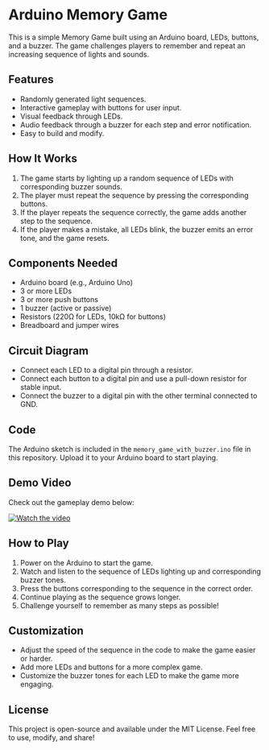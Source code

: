 # Arduino Memory Game

This is a simple Memory Game built using an Arduino board, LEDs, buttons, and a buzzer. The game challenges players to remember and repeat an increasing sequence of lights and sounds.

## Features

- Randomly generated light sequences.
- Interactive gameplay with buttons for user input.
- Visual feedback through LEDs.
- Audio feedback through a buzzer for each step and error notification.
- Easy to build and modify.

## How It Works

1. The game starts by lighting up a random sequence of LEDs with corresponding buzzer sounds.
2. The player must repeat the sequence by pressing the corresponding buttons.
3. If the player repeats the sequence correctly, the game adds another step to the sequence.
4. If the player makes a mistake, all LEDs blink, the buzzer emits an error tone, and the game resets.

## Components Needed

- Arduino board (e.g., Arduino Uno)
- 3 or more LEDs
- 3 or more push buttons
- 1 buzzer (active or passive)
- Resistors (220Ω for LEDs, 10kΩ for buttons)
- Breadboard and jumper wires

## Circuit Diagram

- Connect each LED to a digital pin through a resistor.
- Connect each button to a digital pin and use a pull-down resistor for stable input.
- Connect the buzzer to a digital pin with the other terminal connected to GND.

## Code

The Arduino sketch is included in the `memory_game_with_buzzer.ino` file in this repository. Upload it to your Arduino board to start playing.

## Demo Video

Check out the gameplay demo below:

[![Watch the video](https://img.youtube.com/vi/HNtZoiYIM40/0.jpg)](https://youtube.com/shorts/HNtZoiYIM40)

## How to Play

1. Power on the Arduino to start the game.
2. Watch and listen to the sequence of LEDs lighting up and corresponding buzzer tones.
3. Press the buttons corresponding to the sequence in the correct order.
4. Continue playing as the sequence grows longer.
5. Challenge yourself to remember as many steps as possible!

## Customization

- Adjust the speed of the sequence in the code to make the game easier or harder.
- Add more LEDs and buttons for a more complex game.
- Customize the buzzer tones for each LED to make the game more engaging.

## License

This project is open-source and available under the MIT License. Feel free to use, modify, and share!
